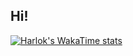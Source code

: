 ## Hi! 

[![Harlok's WakaTime stats](https://github-readme-stats.vercel.app/api/wakatime?username=glnch)](https://github.com/anuraghazra/github-readme-stats)

<!--
**Gaelincho/gaelincho** is a ✨ _special_ ✨ repository because its `README.md` (this file) appears on your GitHub profile.

Here are some ideas to get you started:

- 🔭 I’m currently working on ...
- 🌱 I’m currently learning ...
- 👯 I’m looking to collaborate on ...
- 🤔 I’m looking for help with ...
- 💬 Ask me about ...
- 📫 How to reach me: ...
- 😄 Pronouns: ...
- ⚡ Fun fact: ...
-->
